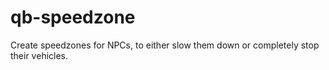 # qb-speedzone
 Create speedzones for NPCs, to either slow them down or completely stop their vehicles.

